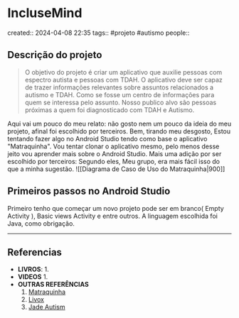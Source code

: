 # IncluseMind
created:: 2024-04-08 22:35
tags:: #projeto #autismo
people::

## Descrição do projeto
> O objetivo do projeto é criar um aplicativo que auxilie pessoas com espectro autista e pessoas com TDAH.
> O aplicativo deve ser capaz de trazer informações relevantes sobre assuntos relacionados a autismo e TDAH. Como se fosse um centro de informações para quem se interessa pelo assunto.
> Nosso publico alvo são pessoas próximas a quem foi diagnosticado com TDAH e Autismo.

Aqui vai um pouco do meu relato:
não gosto nem um pouco da ideia do meu projeto, afinal foi escolhido por terceiros. Bem, tirando meu desgosto, Estou tentando fazer algo no Android Studio tendo como base o aplicativo "Matraquinha". Vou tentar clonar o aplicativo mesmo, pelo menos desse jeito vou aprender mais sobre o Android Studio.
Mais uma adição por ser escolhido por terceiros: Segundo eles, Meu grupo, era mais fácil isso do que a minha sugestão.
![[Diagrama de Caso de Uso do Matraquinha|900]]
## Primeiros passos no Android Studio
Primeiro tenho que começar um novo projeto pode ser em branco( Empty Activity ), Basic views Activity e entre outros.
A linguagem escolhida foi Java, como obrigação.



---
## Referencias
- **LIVROS**:
	1. 
- **VIDEOS**
	1. 
- **OUTRAS REFERÊNCIAS**
	1. [Matraquinha](https://play.google.com/store/apps/details?id=com.phonegap.matraquinha&hl=pt_BR&gl=US)
	2. [Livox](https://play.google.com/store/apps/details?id=br.com.livox&hl=pt_BR&gl=US)
	3. [Jade Autism](https://play.google.com/store/apps/details?id=com.jadeautism.jadeautism&hl=pt_BR&gl=US)